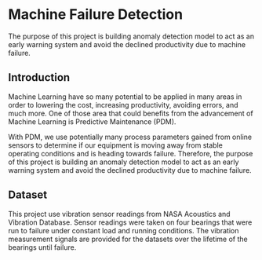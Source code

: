 # Machine Failure Detection

The purpose of this project is building anomaly detection model to act as an early warning system and avoid the declined productivity due to machine failure.

## Introduction

Machine Learning have so many potential to be applied in many areas in order to lowering the cost, increasing productivity, avoiding errors, and much more. One of those area that could benefits from the advancement of Machine Learning is Predictive Maintenance (PDM).

With PDM, we use potentially many process parameters gained from online sensors to determine if our equipment is moving away from stable operating conditions and is heading towards failure. Therefore, the purpose of this project is building an anomaly detection model to act as an early warning system and avoid the declined productivity due to machine failure.

## Dataset

This project use vibration sensor readings from NASA Acoustics and Vibration Database. Sensor readings were taken on four bearings that were run to failure under constant load and running conditions. The vibration measurement signals are provided for the datasets over the lifetime of the bearings until failure.


 
